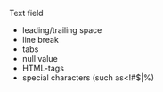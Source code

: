 Text field 
- leading/trailing space
- line break
- tabs
- null value
- HTML-tags
- special characters (such as<!#$|%)
